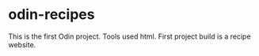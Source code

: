 # odin-recipes
This is the first Odin project. Tools used html. First project build is a recipe website.
